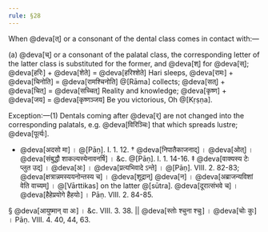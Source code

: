 ```yaml
---
rule: §28
---
```


When @deva[त्] or a consonant of the dental class comes in contact with:—

(a) @deva[च्] or a consonant of the palatal class, the corresponding letter of the latter class is substituted for the former, and @deva[श्] for @deva[स्]; @deva[हरिः] + @deva[शेते] = @deva[हरिश्शेते] Hari sleeps, @deva[रामः] + @deva[चिनोति] = @deva[रामश्चिनोति] @[Rāma] collects; @deva[सत्] + @deva[चित्] = @deva[सच्चित्] Reality and knowledge; @deva[कृष्ण] + @deva[जय] = @deva[कृष्णञ्जय] Be you victorious, Oh @[Kṛṣṇa].

Exception:—(1) Dentals coming after @deva[र्] are not changed into the corresponding palatals, e.g. @deva[विरिञ्चिः] that which spreads lustre; @deva[पूर्त्यः].

- @deva[अदसो मा] । @[Pāṇ]. I. 1. 12.
  † @deva[निपातैकाजनाद्] । @deva[ओत्] । @deva[संबुद्धौ शाकल्यस्येनावनर्षि] । &c. @[Pāṇ]. I. 1. 14-16.
  ‡ @deva[वाक्यस्य टेः प्लुत उद्] । @deva[अः] । @deva[प्रत्यभिवादे ऽन्ते] । @[Pāṇ]. VIII. 2. 82-83; @deva[क्षत्रान्नमस्ययनोन्तस्य च] । @deva[शूद्रान्] @deva[न] । @deva[अब्राजन्यविशां वेति वाच्यम्] । @[Vārttikas] on the latter @[sūtra]. @deva[दूरात्संभवे च] । @deva[हैहेप्रयोगे हैहयोः] । Pāṇ. VIII. 2. 84-85.

§ @deva[आयुष्मान् वा अः] । &c. VIII. 3. 38.
|| @deva[स्तोः श्चुना श्चुः] । @deva[चोः कुः] । Pāṇ. VIII. 4. 40, 44, 63.